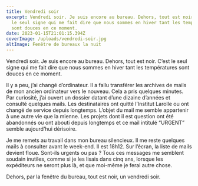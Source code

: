 ```yaml
---
title: Vendredi soir
excerpt: Vendredi soir. Je suis encore au bureau. Dehors, tout est noir. C’est
  le seul signe qui me fait dire que nous sommes en hiver tant les températures
  sont douces en ce moment.
date: 2023-01-15T21:01:15.394Z
coverImage: /uploads/vendredi-soir.jpg
altImage: Fenêtre de bureaux la nuit
---
```

<!--StartFragment-->

Vendredi soir. Je suis encore au bureau. Dehors, tout est noir. C’est le seul signe qui me fait dire que nous sommes en hiver tant les températures sont douces en ce moment.



Il y a peu, j’ai changé d’ordinateur. Il a fallu transférer les archives de mails de mon ancien ordinateur vers le nouveau. Cela a pris quelques minutes. Par curiosité, j’ai ouvert un dossier datant d’une dizaine d’années et consulté quelques mails. Les destinataires ont quitté l’Institut Larolle ou ont changé de service depuis longtemps. L’objet du mail me semble appartenir à une autre vie que la mienne. Les projets dont il est question ont été abandonnés ou ont abouti depuis longtemps et ce mail intitulé “URGENT” semble aujourd’hui dérisoire.



Je me remets au travail dans mon bureau silencieux. Il me reste quelques mails à consulter avant le week-end. Il est 18h12. Sur l’écran, la liste de mails devient floue. Sont-ils urgents ou pas ? Tous ces messages me semblent soudain inutiles, comme si je les lisais dans cinq ans, lorsque les expéditeurs ne seront plus là, et que moi-même je ferai autre chose.



Dehors, par la fenêtre du bureau, tout est noir, un vendredi soir.

<!--EndFragment-->